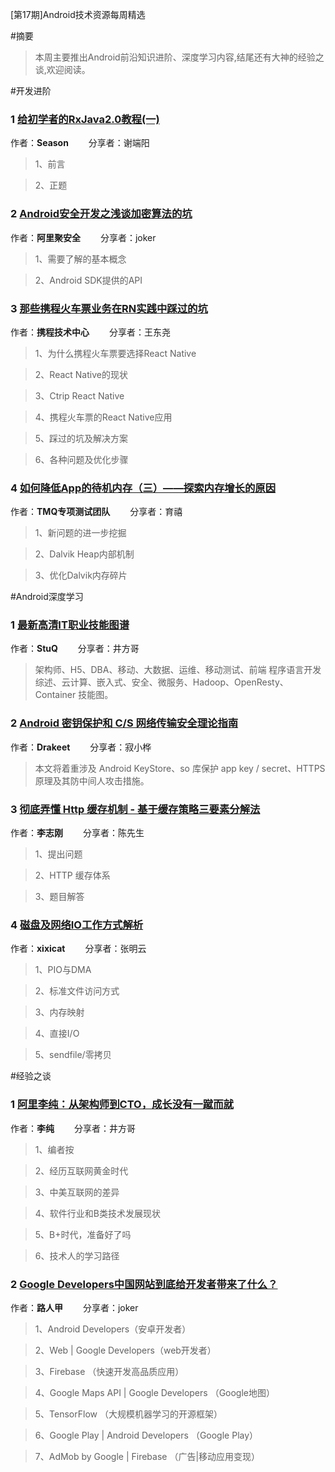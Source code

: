 [第17期]Android技术资源每周精选

#摘要
>本周主要推出Android前沿知识进阶、深度学习内容,结尾还有大神的经验之谈,欢迎阅读。

#开发进阶

### 1 [给初学者的RxJava2.0教程(一)](https://gold.xitu.io/post/5848d96761ff4b0058c9d3dc)

作者：**Season** &emsp;&emsp;分享者：谢端阳

>1、前言

>2、正题


### 2 [Android安全开发之浅谈加密算法的坑](https://zhuanlan.zhihu.com/p/24255780?utm_source=wechat_session&utm_medium=social&from=groupmessage)

作者：**阿里聚安全** &emsp;&emsp;分享者：joker

>1、需要了解的基本概念

>2、Android SDK提供的API


### 3 [那些携程火车票业务在RN实践中踩过的坑](https://zhuanlan.zhihu.com/p/23756692?utm_source=wechat_session&utm_medium=social&from=groupmessage)

作者：**携程技术中心** &emsp;&emsp;分享者：王东尧

>1、为什么携程火车票要选择React Native

>2、React Native的现状

>3、Ctrip React Native

>4、携程火车票的React Native应用

>5、踩过的坑及解决方案

>6、各种问题及优化步骤

### 4 [如何降低App的待机内存（三）——探索内存增长的原因](https://mp.weixin.qq.com/s/8BiKIt3frq9Yv9KV5FXlGw)

作者：**TMQ专项测试团队** &emsp;&emsp;分享者：育禧

>1、新问题的进一步挖掘

>2、Dalvik Heap内部机制

>3、优化Dalvik内存碎片


#Android深度学习

### 1 [最新高清IT职业技能图谱](http://mp.weixin.qq.com/s?__biz=MjM5MDE0Mjc4MA==&mid=2650995067&idx=1&sn=0e6ffc4cf4cc1c68f472012cda0d4f0d&chksm=bdbf01288ac8883e8f6dc786887f515e2b66a8a24c3037a303bd359a3aee8f4d24ecbf27f5d7&mpshare=1&scene=1&srcid=1214SxWGxmV7NqRyuTtnQS4h#rd)

作者：**StuQ** &emsp;&emsp;分享者：井方哥

>架构师、H5、DBA、移动、大数据、运维、移动测试、前端
程序语言开发综述、云计算、嵌入式、安全、微服务、Hadoop、OpenResty、Container 技能图。

### 2 [Android 密钥保护和 C/S 网络传输安全理论指南](https://www.diycode.cc/topics/501)

作者：**Drakeet** &emsp;&emsp;分享者：寂小桦

>本文将着重涉及 Android KeyStore、so 库保护 app key / secret、HTTPS 原理及其防中间人攻击措施。

### 3 [彻底弄懂 Http 缓存机制 - 基于缓存策略三要素分解法](http://mp.weixin.qq.com/s/qOMO0LIdA47j3RjhbCWUEQ)

作者：**李志刚** &emsp;&emsp;分享者：陈先生

>1、提出问题

>2、HTTP 缓存体系

>3、题目解答


### 4 [磁盘及网络IO工作方式解析](https://segmentfault.com/a/1190000007692223)

作者：**xixicat** &emsp;&emsp;分享者：张明云

>1、PIO与DMA

>2、标准文件访问方式

>3、内存映射

>4、直接I/O

>5、sendfile/零拷贝

#经验之谈

### 1 [阿里李纯：从架构师到CTO，成长没有一蹴而就](http://mp.weixin.qq.com/s?__biz=MjM5MDE0Mjc4MA==&mid=2650995041&idx=1&sn=9c946294fcc4595398f1946dbd1519f0&chksm=bdbf01328ac88824dd2cc2cdbb982f26d385adc7e69791eec32f2f0344dbce1230bb3d77b0a0&mpshare=1&scene=1&srcid=1213sDMwXIHcaBxpuY8LuoIK#rd)

作者：**李纯** &emsp;&emsp;分享者：井方哥

>1、编者按

>2、经历互联网黄金时代

>3、中美互联网的差异

>4、软件行业和B类技术发展现状

>5、B+时代，准备好了吗

>6、技术人的学习路径


### 2 [Google Developers中国网站到底给开发者带来了什么？](https://zhuanlan.zhihu.com/p/24289207?utm_source=wechat_session&utm_medium=social&from=groupmessage)

作者：**路人甲** &emsp;&emsp;分享者：joker

>1、Android Developers（安卓开发者）

>2、Web | Google Developers（web开发者）

>3、Firebase （快速开发高品质应用）

>4、Google Maps API | Google Developers （Google地图）

>5、TensorFlow （大规模机器学习的开源框架）

>6、Google Play | Android Developers （Google Play）

>7、AdMob by Google | Firebase （广告|移动应用变现）